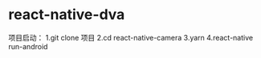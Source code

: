 # react-native-dva
项目启动：
  1.git clone 项目
  2.cd react-native-camera
  3.yarn 
  4.react-native run-android
  
